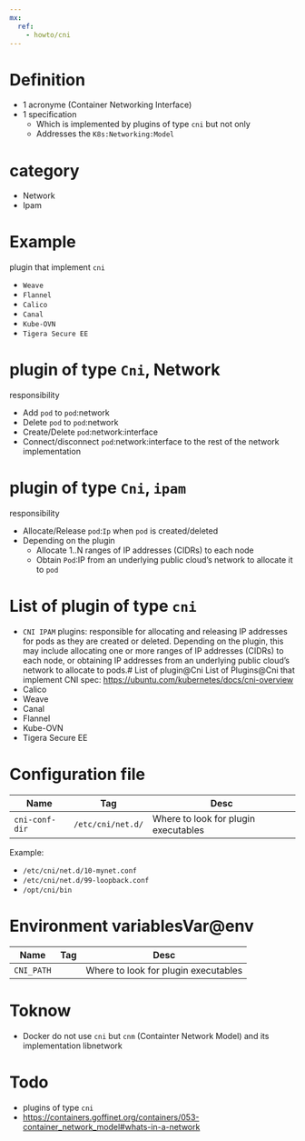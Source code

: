 ```yaml
---
mx:  
  ref:
    - howto/cni
---
```


# Definition
- 1 acronyme (Container Networking Interface)
- 1 specification
  - Which is implemented by plugins of type `cni`  but not only
  - Addresses  the  `K8s:Networking:Model`

# category
- Network
- Ipam


# Example
plugin that implement `cni`
- `Weave`
- `Flannel`
- `Calico`
- `Canal`
- `Kube-OVN`
- `Tigera Secure EE`

# plugin of type  `Cni`, Network
responsibility
- Add  `pod` to `pod`:network
- Delete  `pod` to `pod`:network
- Create/Delete  `pod`:network:interface 
- Connect/disconnect `pod`:network:interface to the rest of the network implementation

# plugin of type  `Cni`, `ipam`
responsibility
- Allocate/Release `pod`:`Ip` when `pod` is created/deleted
- Depending on the plugin
  - Allocate 1..N ranges of IP addresses (CIDRs) to each node
  - Obtain  `Pod`:IP from an underlying public cloud’s network to allocate it to `pod`

# List of plugin of type `cni`

-  `CNI IPAM`  plugins: responsible for allocating and releasing IP addresses for pods as they are created or deleted. Depending on the plugin, this may include allocating one or more ranges of IP addresses (CIDRs) to each node, or obtaining IP addresses from an underlying public cloud’s network to allocate to pods.# List of plugin@Cni
List of Plugins@Cni that implement CNI spec: https://ubuntu.com/kubernetes/docs/cni-overview
- Calico
- Weave
- Canal
- Flannel
- Kube-OVN
- Tigera Secure EE

# Configuration file
|Name|Tag|Desc|
|-|-|-|
|`cni-conf-dir`|`/etc/cni/net.d/`|Where to look for plugin executables

Example:
- `/etc/cni/net.d/10-mynet.conf`
- `/etc/cni/net.d/99-loopback.conf`
- `/opt/cni/bin`

# Environment variablesVar@env
|Name|Tag|Desc|
|-|-|-|
|`CNI_PATH`||Where to look for plugin executables

# Toknow
- Docker do not use `cni` but `cnm` (Containter Network Model) and its implementation libnetwork

# Todo
- plugins of type `cni`
- https://containers.goffinet.org/containers/053-container_network_model#whats-in-a-network
